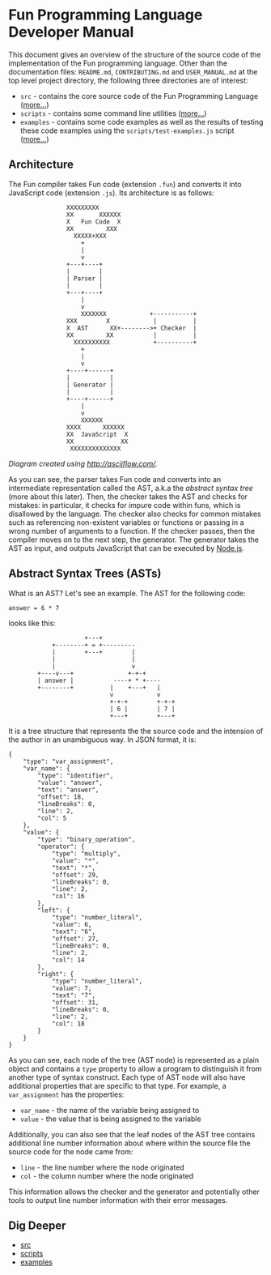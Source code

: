 # Fun Programming Language Developer Manual

This document gives an overview of the structure of the source code of
the implementation of the Fun programming language. Other than the
documentation files: `README.md`, `CONTRIBUTING.md` and `USER_MANUAL.md`
at the top level project directory, the following three directories are of
interest:

* `src` - contains the core source code of the Fun Programming Language ([more...](src/README.md))
* `scripts` - contains some command line utilities ([more...](scripts/README.md))
* `examples` - contains some code examples as well as the results of testing 
these code examples using the `scripts/test-examples.js` script ([more...](examples/README.md))

## Architecture

The Fun compiler takes Fun code (extension `.fun`) and converts it into JavaScript code (extension `.js`). Its architecture is as follows:

```
                XXXXXXXXX
                XX       XXXXXX
                X   Fun Code  X
                XX         XXX
                  XXXXX+XXX
                    +
                    |
                    v
                +---+----+
                |        |
                | Parser |
                |        |
                +---+----+
                    |
                    v
                    XXXXXXX            +-----------+
                XXX        X            |          |
                X  AST      XX+-------->+ Checker  |
                XX         XX           |          |
                  XXXXXXXXXX            +----------+
                    +
                    |
                    v
                +----+------+
                |           |
                | Generator |
                |           |
                +----+------+
                    |
                    v
                    XXXXXX
                XXXX      XXXXXX
                XX  JavaScript  X
                XX             XX
                 XXXXXXXXXXXXXX
```

_Diagram created using http://asciiflow.com/._

As you can see, the parser takes Fun code and converts into an intermediate
representation called the AST, a.k.a the *abstract syntax tree* (more about this
later). Then, the checker takes the AST and checks for mistakes: in particular,
it checks for impure code within funs, which is disallowed by the language. The
checker also checks for common mistakes such as referencing non-existent variables
or functions or passing in a wrong number of arguments to a function. If the
checker passes, then the compiler moves on to the next step, the generator.
The generator takes the AST as input, and outputs JavaScript that can be executed
by [Node.js](https://nodejs.org).

## Abstract Syntax Trees (ASTs)

What is an AST? Let's see an example. The AST for the following
code:

```
answer = 6 * 7
```

looks like this:

```
                     +---+
            +--------+ = +---------
            |        +---+        |
            |                     |
            |                     v
        +----v---+               +-+-+
        | answer |           ----+ * +----
        +--------+          |    +---+   |
                            v            v
                            +-+-+        +-+-+
                            | 6 |        | 7 |
                            +---+        +---+
```

It is a tree structure that represents the the source code and
the intension of the author in an unambiguous way.
In JSON format, it is:

```
{
    "type": "var_assignment",
    "var_name": {
        "type": "identifier",
        "value": "answer",
        "text": "answer",
        "offset": 18,
        "lineBreaks": 0,
        "line": 2,
        "col": 5
    },
    "value": {
        "type": "binary_operation",
        "operator": {
            "type": "multiply",
            "value": "*",
            "text": "*",
            "offset": 29,
            "lineBreaks": 0,
            "line": 2,
            "col": 16
        },
        "left": {
            "type": "number_literal",
            "value": 6,
            "text": "6",
            "offset": 27,
            "lineBreaks": 0,
            "line": 2,
            "col": 14
        },
        "right": {
            "type": "number_literal",
            "value": 7,
            "text": "7",
            "offset": 31,
            "lineBreaks": 0,
            "line": 2,
            "col": 18
        }
    }
}
```

As you can see, each node of the tree (AST node) is represented as a plain
object and contains a `type` property to allow a program to distinguish
it from another type of syntax construct. Each type of AST node
will also have additional properties that are specific to that type.
For example, a `var_assignment` has the properties:

* `var_name` - the name of the variable being assigned to
* `value` - the value that is being assigned to the variable

Additionally, you can also see that the leaf nodes of the AST tree
contains additional line number information about where within the
source file the source code for the node came from:

* `line` - the line number where the node originated
* `col` - the column number where the node originated

This information allows the checker and the generator and potentially
other tools to output line number information with their error messages.

## Dig Deeper

* [src](src/README.md)
* [scripts](scripts/README.md)
* [examples](examples/README.md)